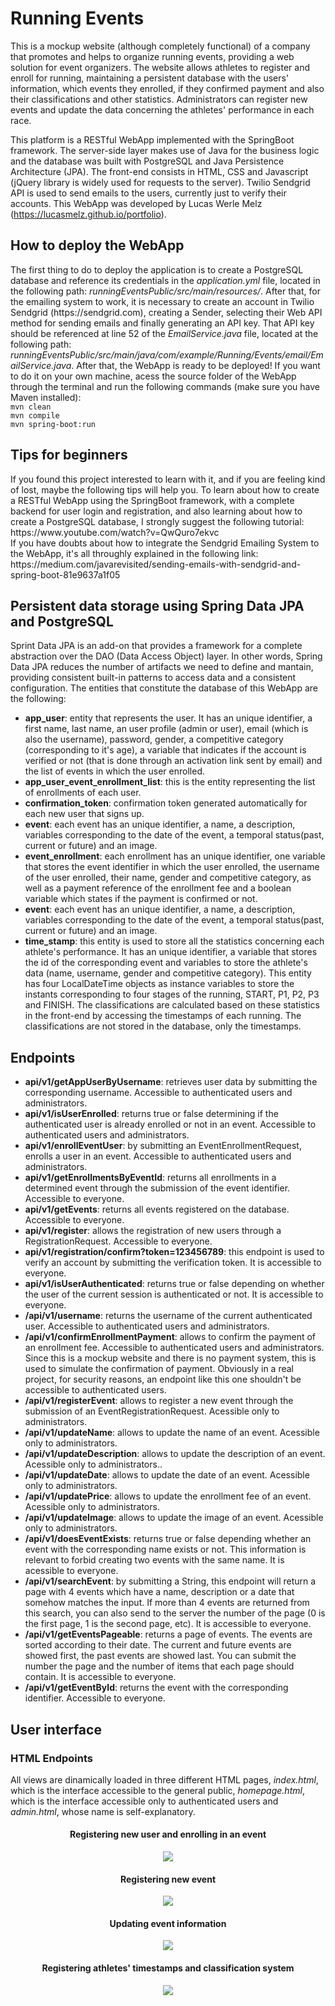 <h1>Running Events</h1>
<p>This is a mockup website (although completely functional) of a company that promotes and helps to organize running events, providing a web solution for event organizers. The website allows athletes to register and enroll for running, maintaining a persistent database with the users' information, which events they enrolled, if they confirmed payment and also their classifications and other statistics. Administrators can register new events and update the data concerning the athletes' performance in each race.

This platform is a RESTful WebApp implemented with the SpringBoot framework. The server-side layer makes use of Java for the business logic and the database was built with PostgreSQL and Java Persistence Architecture (JPA). The front-end consists in HTML, CSS and Javascript (jQuery library is widely used for requests to the server). Twilio Sendgrid API is used to send emails to the users, currently just to verify their accounts. This WebApp was developed by Lucas Werle Melz (https://lucasmelz.github.io/portfolio).</p>

<h2>How to deploy the WebApp</h2>
<p>The first thing to do to deploy the application is to create a PostgreSQL database and reference its credentials in the <i>application.yml</i> file, located in the following path: <i>runningEventsPublic/src/main/resources/</i>. After that, for the emailing system to work, it is necessary to create an account in Twilio Sendgrid (https://sendgrid.com), creating a Sender, selecting their Web API method for sending emails and finally generating an API key. That API key should be referenced at line 52 of the <i>EmailService.java</i> file, located at the following path: <i>runningEventsPublic/src/main/java/com/example/Running/Events/email/EmailService.java</i>. After that, the WebApp is ready to be deployed! If you want to do it on your own machine, acess the source folder of the WebApp through the terminal and run the following commands (make sure you have Maven installed):<br>
  <code>mvn clean</code><br>
  <code>mvn compile</code><br>
  <code>mvn spring-boot:run</code><br>
</p>

<h2>Tips for beginners</h2>
<p>If you found this project interested to learn with it, and if you are feeling kind of lost, maybe the following tips will help you. To learn about how to create a RESTful WebApp using the SpringBoot framework, with a complete backend for user login and registration, and also learning about how to create a PostgreSQL database, I strongly suggest the following tutorial:<br>
https://www.youtube.com/watch?v=QwQuro7ekvc <br>
If you have doubts about how to integrate the Sendgrid Emailing System to the WebApp, it's all throughly explained in the following link:<br>
https://medium.com/javarevisited/sending-emails-with-sendgrid-and-spring-boot-81e9637a1f05
</p>

<h2>Persistent data storage using Spring Data JPA and PostgreSQL</h2>
<p>
  Sprint Data JPA is an add-on that provides a framework for a complete abstraction over the DAO (Data Access Object) layer.
  In other words, Spring Data JPA reduces the number of artifacts we need to define and mantain, providing consistent built-in
  patterns to access data and a consistent configuration. The entities that constitute the database of this WebApp are the following:
  <ul> 
    <li><b>app_user</b>: entity that represents the user. It has an unique identifier, a first name, last name, an user profile (admin or user),
    email (which is also the username), password, gender, a competitive category (corresponding to it's age), a variable that indicates if the
    account is verified or not (that is done through an activation link sent by email) and the list of events in which the user enrolled.</li>
    <li><b>app_user_event_enrollment_list</b>: this is the entity representing the list of enrollments of each user. </li>
    <li><b>confirmation_token</b>: confirmation token generated automatically for each new user that signs up. </li>
    <li><b>event</b>: each event has an unique identifier, a name, a description, variables corresponding to the date of the event, a temporal
      status(past, current or future) and an image. </li>
    <li><b>event_enrollment</b>: each enrollment has an unique identifier, one variable that stores the event identifier in which the user enrolled, the username of the user enrolled, their name, gender and competitive category, as well as a payment reference of the enrollment fee and a boolean variable which states if the payment is confirmed or not.</li>
    <li><b>event</b>: each event has an unique identifier, a name, a description, variables corresponding to the date of the event, a temporal
      status(past, current or future) and an image. </li>
    <li><b>time_stamp</b>: this entity is used to store all the statistics concerning each athlete's performance. It has an unique identifier, a variable that stores the id of the corresponding event and variables to store the athlete's data (name, username, gender and competitive category). This entity has four LocalDateTime objects as instance variables to store the instants corresponding to four stages of the running, START, P1, P2, P3 and FINISH. The classifications are calculated based on these statistics in the front-end by accessing the timestamps of each running. The classifications are not stored in the database, only the timestamps.</li>
</ul>
 </p>
 <h2>Endpoints</h2>
 <p>
  <ul>
    <li><b>api/v1/getAppUserByUsername</b>: retrieves user data by submitting the corresponding username. Accessible to authenticated users and administrators.  </li>
    <li><b>api/v1/isUserEnrolled</b>: returns true or false determining if the authenticated user is already enrolled or not in an event. Accessible to authenticated users and administrators. </li>
    <li><b>api/v1/enrollEventUser</b>: by submitting an EventEnrollmentRequest, enrolls a user in an event. Accessible to authenticated users and administrators. </li>
    <li><b>api/v1/getEnrollmentsByEventId</b>: returns all enrollments in a determined event through the submission of the event identifier. Accessible to everyone.</li>
    <li><b>api/v1/getEvents</b>: returns all events registered on the database. Accessible to everyone. </li>
    <li><b>api/v1/register</b>: allows the registration of new users through a RegistrationRequest. Accessible to everyone. </li>
    <li><b>api/v1/registration/confirm?token=123456789</b>: this endpoint is used to verify an account by submitting the verification token. It is accessible to everyone. </li>
    <li><b>api/v1/isUserAuthenticated</b>: returns true or false depending on whether the user of the current session is authenticated or not. It is accessible to everyone.</li>
<li><b>/api/v1/username</b>: returns the username of the current authenticated user. Accessible to authenticated users and administrators.</li>
<li><b>/api/v1/confirmEnrollmentPayment</b>: allows to confirm the payment of an enrollment fee. Accessible to authenticated users and administrators. Since this is a mockup website and there is no payment system, this is used to simulate the confirmation of payment. Obviously in a real project, for security reasons, an endpoint like this one shouldn't be accessible to authenticated users.</li>
 <li><b>/api/v1/registerEvent</b>: allows to register a new event through the submission of an EventRegistrationRequest. Acessible only to administrators.</li>
 <li><b>/api/v1/updateName</b>: allows to update the name of an event. Acessible only to administrators.</li>
 <li><b>/api/v1/updateDescription</b>: allows to update the description of an event. Acessible only to administrators..</li>
 <li><b>/api/v1/updateDate</b>: allows to update the date of an event. Acessible only to administrators.</li>
 <li><b>/api/v1/updatePrice</b>: allows to update the enrollment fee of an event. Acessible only to administrators.</li>
 <li><b>/api/v1/updateImage</b>: allows to update the image of an event. Acessible only to administrators.</li>
 <li><b>/api/v1/doesEventExists</b>: returns true or false depending whether an event with the corresponding name exists or not. This information is relevant to forbid creating two events with the same name. It is acessible to everyone.</li>
 <li><b>/api/v1/searchEvent</b>: by submitting a String, this endpoint will return a page with 4 events which have a name, description or a date that somehow matches the input. If more than 4 events are returned from this search, you can also send to the server the number of the page (0 is the first page, 1 is the second page, etc). It is accessible to everyone.</li>
 <li><b>/api/v1/getEventsPageable</b>: returns a page of events. The events are sorted according to their date. The current and future events are showed first, the past events are showed last. You can submit the number the page and the number of items that each page should contain. It is accessible to everyone.</li>
 <li><b>/api/v1/getEventById</b>: returns the event with the corresponding identifier. Accessible to everyone.</li>
  </ul>
 </p>

<h2>User interface</h2>
<h3>HTML Endpoints</h3>
<p>All views are dinamically loaded in three different HTML pages, <i>index.html</i>, which is the interface accessible to the general public, <i>homepage.html</i>, which is the interface accessible only to authenticated users and <i>admin.html</i>, whose name is self-explanatory.</p>
<div align="center">
<h4>Registering new user and enrolling in an event</h4>
<img src="readMeImages/registeringUser_enrolling.gif">
<h4>Registering new event</h4>
<img src="readMeImages/registerEvent.gif">
<h4>Updating event information</h4>
<img src="readMeImages/updateInfo.gif">
<h4>Registering athletes' timestamps and classification system</h4>
<img src="readMeImages/classifications.gif">
</div>
